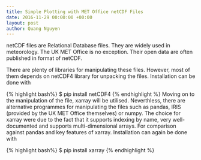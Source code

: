 ```yaml
---
title: Simple Plotting with MET Office netCDF Files
date: 2016-11-29 00:00:00 +00:00
layout: post
author: Quang Nguyen
---
```


netCDF files are Relational Database files. They are widely used in meteorology. The UK MET Office is no exception. Their open data are often published in format of netCDF. 

There are plenty of libraries for manipulating these files. However, most of them depends on netCDF4 library for unpacking the files. Installation can be done with 

{% highlight bash%}
$ pip install netCDF4
{% endhighlight %}
Moving on to the manipulation of the file, xarray will be utilised. Neverthless, there are alternative programmes for manipulating the files such as pandas, IRIS (provided by the UK MET Office themselves) or numpy. The choice for xarray were due to the fact that it supports indexing by name, very well-documented and supports multi-dimensional arrays. For comparison against pandas and key features of xarray. Installation can again be done with 

{% highlight bash%}
$ pip install xarray
{% endhighlight %}
